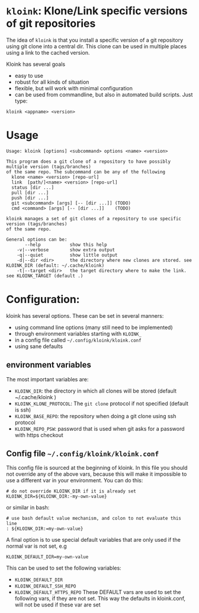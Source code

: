# `kloink`: Klone/Link specific versions of git repositories
The idea of `kloink` is that you install a specific version of a git repository
using git clone into a central dir.
This clone can be used in multiple places using a link to the cached version.

Kloink has several goals
- easy to use
- robust for all kinds of situation
- flexible, but will work with minimal configuration
- can be used from commandline, but also in automated build scripts.
Just type:
```
kloink <appname> <version>
```

# Usage
```
Usage: kloink [options] <subcommand> options <name> <version>

This program does a git clone of a repository to have possibly multiple version (tags/branches)
of the same repo. The subcommand can be any of the following
  klone <name> <version> [repo-url]
  link  [path/]<name> <version> [repo-url]
  status [dir ...]
  pull [dir ...]
  push [dir ...]
  git <subcommand> [args] [-- [dir ...]] (TODO)
  cmd <command> [args] [-- [dir ...]]    (TODO)

kloink manages a set of git clones of a repository to use specific version (tags/branches)
of the same repo.

General options can be:
       --help           show this help
    -v|--verbose        show extra output
    -q|--quiet          show little output
    -d|--dir <dir>      the directory where new clones are stored. see KLOINK_DIR (default: ~/.cache/kloink)
    -t|--target <dir>   the target directory where to make the link. see KLOINK_TARGET (default .)
```

# Configuration:
kloink has several options.
These can be set in several manners:
- using command line options (many still need to be implemented)
- through environment variables starting with `KLOINK_`
- in a config file called `~/.config/kloink/kloink.conf`
- using sane defaults

## environment variables
The most important variables are:
- `KLOINK_DIR`: the directory in which all clones will be stored (default ~/.cache/kloink )
- `KLOINK_KLONE_PROTOCOL`: The `git clone` protocol if not specified (default is ssh)
- `KLOINK_BASE_REPO`: the repository when doing a git clone using ssh protocol
- `KLOINK_REPO_PSW`: password that is used when git asks for a password with https checkout

## Config file `~/.config/kloink/kloink.conf`
This config file is sourced at the beginning of kloink.
In this file you should not override any of the above vars,
because this will make it impossible to use a different var in your environment.
You can do this:
```
# do not override KLOINK_DIR if it is already set
KLOINK_DIR=${KLOINK_DIR:-my-own-value}
```
or similar in bash:
```
# use bash default value mechanism, and colon to not evaluate this line
: ${KLOINK_DIR:=my-own-value}
```

A final option is to use special default variables that are only used if the
normal var is not set, e.g
```
KLOINK_DEFAULT_DIR=my-own-value
```

This can be used to set the following variables:
- `KLOINK_DEFAULT_DIR`
- `KLOINK_DEFAULT_SSH_REPO`
- `KLOINK_DEFAULT_HTTPS_REPO`
These DEFAULT vars are used to set the following vars, if they are not set.
This way the defaults in kloink.conf, will not be used if these var are set
